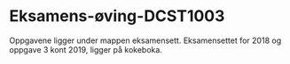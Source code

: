 # Eksamens-øving-DCST1003
Oppgavene ligger under mappen eksamensett.
Eksamensettet for 2018 og oppgave 3 kont 2019, ligger på kokeboka.